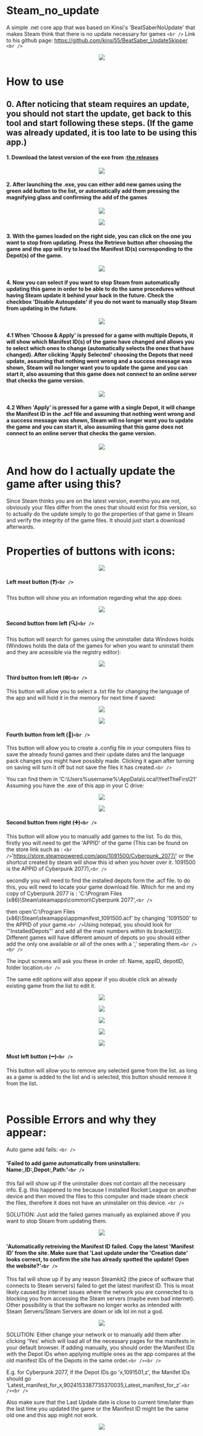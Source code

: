 # Steam_no_update

A simple .net core app that was based on Kinsi's 'BeatSaberNoUpdate' that makes Steam think that there is no update necessary for games `<br />`
Link to his github page:
https://github.com/kinsi55/BeatSaber_UpdateSkipper `<br />`

<p align="center">
  <img src="Ver 1.0.0.0 Main Screen.png">
</p>

# How to use

## 0. After noticing that steam requires an update, you should not start the update, get back to this tool and start following these steps. (If the game was already updated, it is too late to be using this app.)

#### 1. Download the latest version of the exe from :[the releases](https://github.com/YeetTheFirst21/Steam_No_Update/releases)

<p align="center">
  <img src="Tutorial01.png">
</p>

#### 2. After launching the .exe, you can either add new games using the green add button to the list, or automatically add them pressing the magnifying glass and confirming the add of the games

<p align="center">
  <img src="Tutorial02.png">
</p>

<p align="center">
  <img src="Tutorial03.png">
</p>

#### 3. With the games loaded on the right side, you can click on the one you want to stop from updating. Press the Retrieve button after choosing the game and the app will try to load the Manifest ID(s) corresponding to the Depot(s) of the game.

<p align="center">
  <img src="Tutorial04.png">
</p>

#### 4. Now you can select if you want to stop Steam from automatically updating this game in order to be able to do the same procedures without having Steam update it behind your back in the future. Check the checkbox 'Disable Autoupdate' if you do not want to manually stop Steam from updating in the future.

<p align="center">
  <img src="Tutorial05.png">
</p>

#### 4.1  When 'Choose & Apply'  is pressed for a game with multiple Depots, it will show which Manifest ID(s) of the game have changed and allows you to select which ones to change (automatically selects the ones that have changed). After clicking 'Apply Selected' choosing the Depots that need update, assuming that nothing went wrong and a success message was shown, Steam will no longer want you to update the game and you can start it, also assuming that this game does not connect to an online server that checks the game version.

<p align="center">
  <img src="Tutorial05_1.png">
</p>

#### 4.2 When 'Apply'  is pressed for a game with a single Depot, it will change the Manifest ID in the .acf file and assuming that nothing went wrong and a success message was shown, Steam will no longer want you to update the game and you can start it, also assuming that this game does not connect to an online server that checks the game version.

<p align="center">
  <img src="Tutorial05_2.png">
</p>

# And how do I actually update the game after using this?

Since Steam thinks you are on the latest version, eventho you are not, obviously your files differ from the ones that should exist for this version, so to actually do the update simply to go the properties of that game in Steam and verify the integrity of the game files. It should just start a download afterwards.

# Properties of buttons with icons:

<p align="center">
  <img src="Tutorial06.png">
</p>

#### Left most button (❓)`<br />`

This button will show you an information regarding what the app does:

<p align="center">
  <img src="Tutorial07.png">
</p>

#### Second button from left (🔍)`<br />`

This button will search for games using the uninstaller data Windows holds (Windows holds the data of the games for when you want to uninstall them and they are acessible via the registry editor):

<p align="center">
  <img src="Tutorial08.png">
</p>

#### Third button from left (🌐)`<br />`

This button will allow you to select a .txt file for changing the language of the app and will hold it in the memory for next time if saved:

<p align="center">
  <img src="Tutorial09_1.png">
</p>
<p align="center">
  <img src="Tutorial09_2.png">
</p>

#### Fourth button from left (💾)`<br />`

This button will allow you to create a .config file in your computers files to save the already found games and their update dates and the language pack changes you might have possibly made. Clicking it again after turning on saving will turn it off but not save the files it has created.`<br />`

You can find them in 'C:\Users\%username%\AppData\Local\YeetTheFirst21' Assuming you have the .exe of this app in your C drive:

<p align="center">
  <img src="Tutorial10_1.png">
</p>

<p align="center">
  <img src="Tutorial10_2.png">
</p>

#### Second button from right (➕)`<br />`

This button will allow you to manually add games to the list. To do this, firstly you will need to get the 'APPID' of the game (This can be found on the store link such as : `<br />`'https://store.steampowered.com/app/1091500/Cyberpunk_2077/' or the shortcut created by steam will show this id when you hover over it. 1091500 is the APPID of Cyberpunk 2077),`<br />`

secondly you will need to find the installed depots form the .acf file. to do this, you will need to  locate your game download file. Which for me and my copy of Cyberpunk 2077 is : 'C:\Program Files (x86)\Steam\steamapps\common\Cyberpunk 2077',`<br />`

then open'C:\Program Files (x86)\Steam\steamapps\appmanifest_1091500.acf' by changing '1091500' to the APPID of your game.`<br />`Using notepad, you should look for '"InstalledDepots"' and add all the main numbers within its bracket({}). Different games will have different amount of depots so you should either add the only one available or all of the ones with a ',' seperating them.`<br /><br />`

The input screens will ask you these in order of: Name, appID, depotID, folder location.`<br />`

The same edit options will also appear if you double click an already existing game from the list to edit it.

<p align="center">
  <img src="Tutorial11_1.png">
</p>

<p align="center">
  <img src="Tutorial11_2.png">
</p>
<p align="center">
  <img src="Tutorial11_2_acfFile.png">
</p>
<p align="center">
  <img src="Tutorial11_3.png">
</p>
<p align="center">
  <img src="Tutorial11_4.png">
</p>

#### Most left button (➖)`<br />`

This button will allow you to remove any selected game from the list. as long as a game is added to the list and is selected, this button should remove it from the list.

<br />

# Possible Errors and why they appear:

Auto game add fails: `<br />`

#### 'Failed to add game automatically from uninstallers: Name:,ID:,Depot:,Path:'`<br />`

this fail will show up if the uninstaller does not contain all the necessary info. E.g. this happened to me because I installed Rocket League on another device and then moved the files to this computer and made steam check the files, therefore it does not have an uninstaller on this device. `<br />`

SOLUTION: Just add the failed games manually as explained above if you want to stop Steam from updating them.

<p align="center">
  <img src="Tutorial12_gameAdd.png">
</p>

#### 'Automatically retreiving the Manifest ID failed. Copy the latest 'Manifest ID' from the site. Make sure that 'Last update under the 'Creation date' looks correct, to confirm the site has already spotted the update! Open the website?'`<br />`

This fail will show up if by any reason Steamkit2 (the piece of software that connects to Steam servers) failed to get the latest manifest ID. This is most likely caused by internet issues where the network you are connected to is blocking you from accessing the Steam servers (maybe even bad internet). Other possibility is that the software no longer works as intended with Steam Servers/Steam Servers are down or idk lol im not a god.

<p align="center">
  <img src="Tutorial13_Manifest_retrieve_fail.png">
</p>


SOLUTION: Either change your network or to manually add them after clicking 'Yes' which will load all of the necessary pages for the manifests in your default browser. If adding manually, you should order the Manifest IDs with the Depot IDs when applying multiple ones as the app compares at the old manifest IDs of the Depots in the same order.``<br /><br />``

E.g. for Cyberpunk 2077, if the Depot IDs go 'x,1091501,z', the Manifet IDs should go 'Latest_manifest_for_x,9024153387735370035,Latest_manifest_for_z'.`<br /><br />`

 Also make sure that the Last Update date is close to current time/later than the last time you updated the game or the Manifest ID might be the same old one and this app might not work.

<p align="center">
  <img src="Tutorial13_Manifestt_Online.png">
</p>
